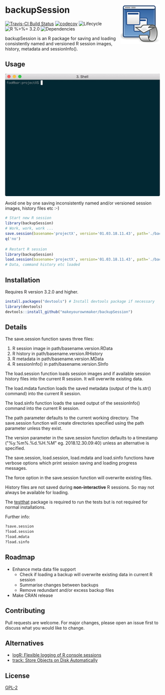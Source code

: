 
# backupSession <img src="man/figures/logo.png" align="right" />

[![Travis-CI Build
Status](https://travis-ci.org/makeyourownmaker/backupSession.svg?branch=master)](https://travis-ci.org/makeyourownmaker/backupSession)
[![codecov
](https://codecov.io/github/makeyourownmaker/backupSession/branch/master/graphs/badge.svg)](https://codecov.io/github/makeyourownmaker/backupSession)
![Lifecycle
](https://img.shields.io/badge/lifecycle-maturing-blue.svg?style=flat)
![R 
%>%= 3.2.0](https://img.shields.io/badge/R->%3D3.2.0-blue.svg?style=flat)
![Dependencies
](https://img.shields.io/badge/dependencies-none-brightgreen.svg?style=flat)

backupSession is an R package for saving and loading consistently named and versioned R session images, history, metadata and sessionInfo().


## Usage 

<img src="man/figures/backupSession_animated.gif" align="center" />

Avoid one by one saving inconsistently named and/or versioned session images, history files etc :-)

```r
# Start new R session
library(backupSession)
# Work, work, work ...
save.session(basename='projectX', version='01.03.18.11.43', path='./backups')
q('no')

# Restart R session
library(backupSession)
load.session(basename='projectX', version='01.03.18.11.43', path='./backups')
# Data, command history etc loaded
```



## Installation

Requires R version 3.2.0 and higher.

```r
install.packages("devtools") # Install devtools package if necessary
library(devtools)
devtools::install_github("makeyourownmaker/backupSession")
```


## Details

The save.session function saves three files: 
1) R session image in path/basename.version.RData
2) R history in path/basename.version.RHistory
3) R metadata in path/basename.version.MData
4) R sessionInfo() in path/basename.version.SInfo

The load.session function loads session images and if available session history files into the current R session.  It will overwrite existing data.

The load.mdata function loads the saved metadata (output of the ls.str() command) into the current R session.

The load.sinfo function loads the saved output of the sessionInfo() command into the current R session.

The path parameter defaults to the current working directory.  The save.session function will create directories specified
using the path parameter unless they exist.

The version parameter in the save.session function defaults to a timestamp ("%y.%m%.%d.%H.%M" eg. 2018.12.30.09:40) unless an alternative is specified.

The save.session, load.session, load.mdata and load.sinfo functions have verbose options which print session saving and loading progress messages.

The force option in the save.session function will overwrite existing files.

History files are not saved during __non-interactive__ R sessions.  So may not always be available for loading.

The [testthat](http://testthat.r-lib.org/) package is required to run the tests but is not required for normal installations.

Further info:
```r
?save.session
?load.session
?load.mdata
?load.sinfo
```


## Roadmap

* Enhance meta data file support
  * Check if loading a backup will overwrite existing data in current R session
  * Summarise changes between backups
  * Remove redundant and/or excess backup files
* Make CRAN release


## Contributing
Pull requests are welcome.  For major changes, please open an issue first to discuss what you would like to change.


## Alternatives

* [logR: Flexible logging of R console sessions](https://github.com/jdthorpe/logR)
* [track: Store Objects on Disk Automatically](https://cran.r-project.org/web/packages/track/index.html)


## License
[GPL-2](https://www.gnu.org/licenses/old-licenses/gpl-2.0.en.html)
